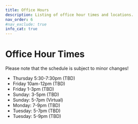 ```yaml
---
title: Office Hours
description: Listing of office hour times and locations.
nav_order: 6
#nav_exclude: true
info_cat: true
---
```


# Office Hour Times
Please note that the schedule is subject to minor changes!
- Thursday 5:30-7:30pm (TBD)
- Friday 10am-12pm (TBD)
- Friday 1-3pm (TBD)
- Sunday: 3-5pm (TBD)
- Sunday: 5-7pm (Virtual)
- Monday: 7-9pm (TBD)
- Tuesday: 5-7pm (TBD)
- Tuesday: 5-9pm (TBD)
